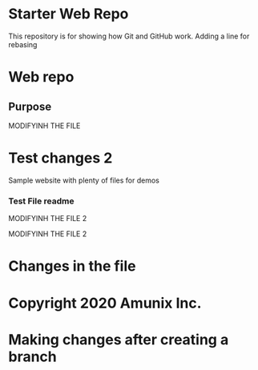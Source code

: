 # Starter Web Repo

This repository is for showing how Git and GitHub work. Adding a line for rebasing
# Web repo

## Purpose

MODIFYINH THE FILE

# Test changes 2

Sample website with plenty of files for demos

### Test File readme

MODIFYINH THE FILE 2

MODIFYINH THE FILE 2


# Changes in the file

# Copyright 2020 Amunix Inc.

# Making changes after creating a branch
